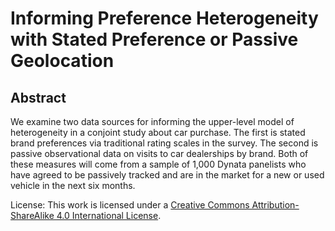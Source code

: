 Informing Preference Heterogeneity with Stated Preference or Passive
Geolocation
================

## Abstract

We examine two data sources for informing the upper-level model of
heterogeneity in a conjoint study about car purchase. The first is
stated brand preferences via traditional rating scales in the survey.
The second is passive observational data on visits to car dealerships by
brand. Both of these measures will come from a sample of 1,000 Dynata
panelists who have agreed to be passively tracked and are in the market
for a new or used vehicle in the next six months.

License: This work is licensed under a [Creative Commons
Attribution-ShareAlike 4.0 International
License](https://creativecommons.org/licenses/by-sa/4.0/).
